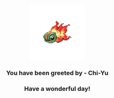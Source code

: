 <p align="center">
    <img src="https://raw.githubusercontent.com/PokeAPI/sprites/master/sprites/pokemon/1004.png" width="150" height="150">
</p>
<h3 align="center">You have been greeted by - <b>Chi-Yu</b></h3>
<h3 align="center">Have a wonderful day!</h3>
